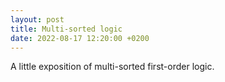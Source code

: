 ```yaml
---
layout: post
title: Multi-sorted logic
date: 2022-08-17 12:20:00 +0200
---
```


A little exposition of multi-sorted first-order logic.
